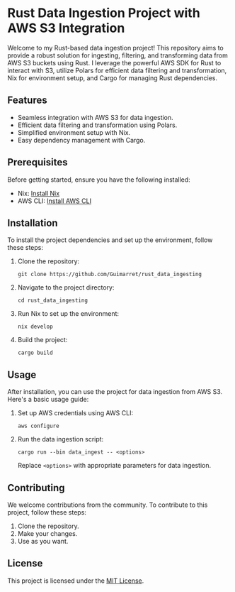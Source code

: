 # Rust Data Ingestion Project with AWS S3 Integration

Welcome to my Rust-based data ingestion project! This repository aims to provide a robust solution for ingesting, filtering, and transforming data from AWS S3 buckets using Rust. I leverage the powerful AWS SDK for Rust to interact with S3, utilize Polars for efficient data filtering and transformation, Nix for environment setup, and Cargo for managing Rust dependencies.

## Features

- Seamless integration with AWS S3 for data ingestion.
- Efficient data filtering and transformation using Polars.
- Simplified environment setup with Nix.
- Easy dependency management with Cargo.

## Prerequisites

Before getting started, ensure you have the following installed:

- Nix: [Install Nix](https://nixos.org/download.html)
- AWS CLI: [Install AWS CLI](https://aws.amazon.com/cli/)

## Installation

To install the project dependencies and set up the environment, follow these steps:

1. Clone the repository:

   ```Shell
   git clone https://github.com/Guimarret/rust_data_ingesting
   ```

2. Navigate to the project directory:

   ```Shell
   cd rust_data_ingesting
   ```

3. Run Nix to set up the environment:

   ```Shell
   nix develop
   ```

4. Build the project:
   
   ```Shell
   cargo build
   ```

## Usage

After installation, you can use the project for data ingestion from AWS S3. Here's a basic usage guide:

1. Set up AWS credentials using AWS CLI:

   ```Shell
   aws configure
   ```

2. Run the data ingestion script:

   ```Shell
   cargo run --bin data_ingest -- <options>
   ```

   Replace `<options>` with appropriate parameters for data ingestion.

## Contributing

We welcome contributions from the community. To contribute to this project, follow these steps:

1. Clone the repository.
2. Make your changes.
3. Use as you want.

## License

This project is licensed under the [MIT License](LICENSE).
